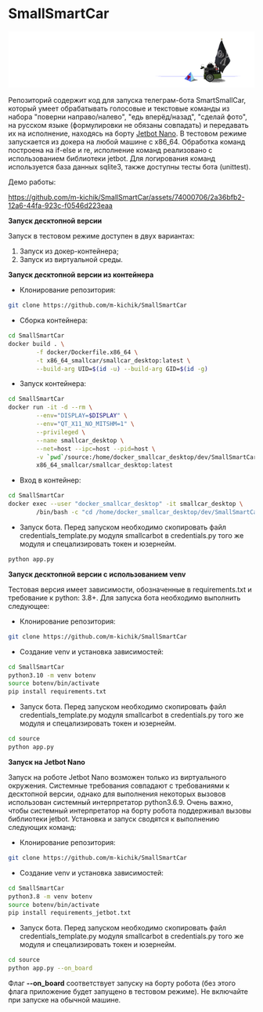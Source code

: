 # SmallSmartCar
![pixel_car](media/car_and_pyramid.png)

Репозиторий содержит код для запуска телеграм-бота SmartSmallCar, который умеет обрабатывать голосовые и текстовые команды из набора "поверни направо/налево", "едь вперёд/назад", "сделай фото", на русском языке (формулировки не обязаны совпадать) и передавать их на исполнение, находясь на борту [Jetbot Nano](https://jetbot.org/master/). В тестовом режиме запускается из докера на любой машине с x86_64. Обработка команд построена на if-else и re, исполнение команд реализовано с использованием библиотеки jetbot. Для логирования команд используется база данных sqlite3, также доступны тесты бота (unittest).

Демо работы:

https://github.com/m-kichik/SmallSmartCar/assets/74000706/2a36bfb2-12a6-44fa-923c-f0546d223eaa



**Запуск десктопной версии**

Запуск в тестовом режиме доступен в двух вариантах:
1. Запуск из докер-контейнера;
2. Запуск из виртуальной среды.

**Запуск десктопной версии из контейнера**
- Клонирование репозитория:
```bash
git clone https://github.com/m-kichik/SmallSmartCar
```
- Сборка контейнера:
```bash
cd SmallSmartCar
docker build . \
        -f docker/Dockerfile.x86_64 \
        -t x86_64_smallcar/smallcar_desktop:latest \
        --build-arg UID=$(id -u) --build-arg GID=$(id -g)
```
- Запуск контейнера:
```bash
cd SmallSmartCar
docker run -it -d --rm \
        --env="DISPLAY=$DISPLAY" \
        --env="QT_X11_NO_MITSHM=1" \
        --privileged \
        --name smallcar_desktop \
        --net=host --ipc=host --pid=host \
        -v `pwd`/source:/home/docker_smallcar_desktop/dev/SmallSmartCar \
        x86_64_smallcar/smallcar_desktop:latest
```
- Вход в контейнер:
```bash
cd SmallSmartCar
docker exec --user "docker_smallcar_desktop" -it smallcar_desktop \
        /bin/bash -c "cd /home/docker_smallcar_desktop/dev/SmallSmartCar; /bin/bash"
```
- Запуск бота. Перед запуском необходимо скопировать файл credentials_template.py модуля smallcarbot в credentials.py того же модуля и спецализировать токен и юзернейм.
```bash
python app.py
```

**Запуск десктопной версии с использованием venv**

Тестовая версия имеет зависимости, обозначенные в requirements.txt и требование к python: 3.8+. Для запуска бота необходимо выполнить следующее:
- Клонирование репозитория:
```bash
git clone https://github.com/m-kichik/SmallSmartCar
```
- Создание venv и установка зависимостей:
```bash
cd SmallSmartCar
python3.10 -m venv botenv
source botenv/bin/activate
pip install requirements.txt
```
- Запуск бота. Перед запуском необходимо скопировать файл credentials_template.py модуля smallcarbot в credentials.py того же модуля и спецализировать токен и юзернейм.
```bash
cd source
python app.py
```

**Запуск на Jetbot Nano**

Запуск на роботе Jetbot Nano возможен только из виртуального окружения. Системные требования совпадают с требованиями к десктопной версии, 
однако для выполнения некоторых вызовов использован системный интерпретатор python3.6.9. Очень важно, чтобы системный интерпретатор на борту 
робота поддерживал вызовы библиотеки jetbot. Установка и запуск сводятся к выполнению следующих команд:
- Клонирование репозитория:
```bash
git clone https://github.com/m-kichik/SmallSmartCar
```
- Создание venv и установка зависимостей:
```bash
cd SmallSmartCar
python3.8 -m venv botenv
source botenv/bin/activate
pip install requirements_jetbot.txt
```
- Запуск бота. Перед запуском необходимо скопировать файл credentials_template.py модуля smallcarbot в credentials.py того же модуля и спецализировать токен и юзернейм.
```bash
cd source
python app.py --on_board
```
Флаг **--on_board** соответствует запуску на борту робота (без этого флага приложение будет запущено в тестовом режиме). Не включайте при запуске на обычной машине.

